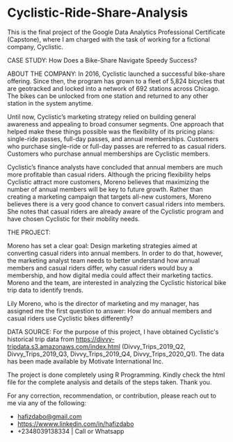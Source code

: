 # Cyclistic-Ride-Share-Analysis
This is the final project of the Google Data Analytics Professional Certificate (Capstone), where I am charged with the task of working for a fictional company, Cyclistic.


CASE STUDY: How Does a Bike-Share Navigate Speedy Success?

ABOUT THE COMPANY:
In 2016, Cyclistic launched a successful bike-share offering. Since then, the program has grown to a fleet of 5,824 bicycles that are geotracked and locked into a network of 692 stations across Chicago. The bikes can be unlocked from one station and returned to any other station in the system anytime.

Until now, Cyclistic’s marketing strategy relied on building general awareness and appealing to broad consumer segments. One approach that helped make these things possible was the flexibility of its pricing plans: single-ride passes, full-day passes, and annual memberships. Customers who purchase single-ride or full-day passes are referred to as casual riders. Customers who purchase annual memberships are Cyclistic members.

Cyclistic’s finance analysts have concluded that annual members are much more profitable than casual riders. Although the pricing flexibility helps Cyclistic attract more customers, Moreno believes that maximizing the number of annual members will be key to future growth. Rather than creating a marketing campaign that targets all-new customers, Moreno believes there is a very good chance to convert casual riders into members. She notes that casual riders are already aware of the Cyclistic program and have chosen Cyclistic for their mobility needs.

THE PROJECT: 

Moreno has set a clear goal: Design marketing strategies aimed at converting casual riders into annual members. In order to do that, however, the marketing analyst team needs to better understand how annual members and casual riders differ, why casual riders would buy a membership, and how digital media could affect their marketing tactics. Moreno and the team, are interested in analyzing the Cyclistic historical bike trip data to identify trends.

Lily Moreno, who is the director of marketing and my manager, has assigned me the first question to answer: How do annual members and casual riders use Cyclistic bikes differently?

DATA SOURCE:
For the purpose of this project, I have obtained Cyclistic's historical trip data from https://divvy-tripdata.s3.amazonaws.com/index.html (Divvy_Trips_2019_Q2, Divvy_Trips_2019_Q3, Divvy_Trips_2019_Q4, Divvy_Trips_2020_Q1). The data has been made available by Motivate International Inc. 

The project is done completely using R Programming. Kindly check the html file for the complete analysis and details of the steps taken. Thank you.

For any correction, recommendation, or contribution, please reach out to me via any of the following:
* hafizdabo@gmail.com
* https://wwww.linkedin.com/in/hafizdabo
* +2348039138334 | Call or Whatsapp
